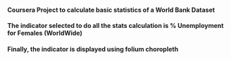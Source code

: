 
#### Coursera Project to calculate basic statistics of a World Bank Dataset
#### The indicator selected to do all the stats calculation is % Unemployment for Females (WorldWide)
#### Finally, the indicator is displayed using folium choropleth
